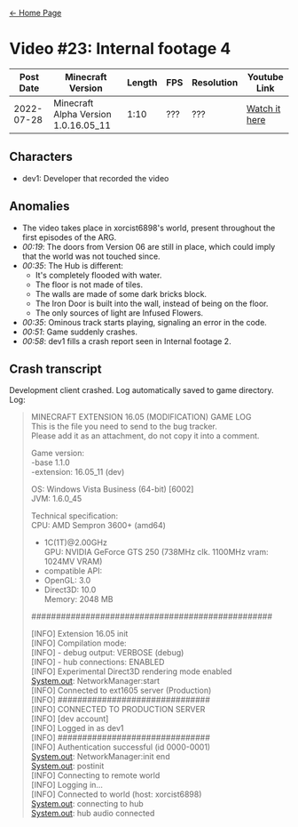[← Home Page](../README.md#2-videos)

# Video #23: Internal footage 4
| Post Date  | Minecraft Version                     | Length   | FPS     | Resolution | Youtube Link      |
| ---------  | ------------------------------------- | -------- | ------- | ---------  | ----------------- |
| 2022-07-28 | Minecraft Alpha Version 1.0.16.05_11  | 1:10  | ???   | ???   | [Watch it here]([https://www.youtube.com/watch?v=5ju7V8J4V98](https://www.youtube.com/watch?v=Oq9MeldlNd4)) |

## Characters

* dev1: Developer that recorded the video

## Anomalies

* The video takes place in xorcist6898's world, present throughout the first episodes of the ARG.
* *00:19*: The doors from Version 06 are still in place, which could imply that the world was not touched since.
* *00:35*: The Hub is different:
  * It's completely flooded with water.
  * The floor is not made of tiles.
  * The walls are made of some dark bricks block.
  * The Iron Door is built into the wall, instead of being on the floor.
  * The only sources of light are Infused Flowers.
* *00:35*: Ominous track starts playing, signaling an error in the code.
* *00:51*: Game suddenly crashes.
* *00:58*: dev1 fills a crash report seen in Internal footage 2.

## Crash transcript

Development client crashed. Log automatically saved to game directory.
<br>
Log:  
> MINECRAFT EXTENSION 16.05 (MODIFICATION) GAME LOG  
> This is the file you need to send to the bug tracker.  
> Please add it as an attachment, do not copy it into a comment.  
>   
> Game version:  
>  -base 1.1.0  
>  -extension: 16.05_11 (dev)  
>   
> OS: Windows Vista Business (64-bit) [6002]  
> JVM: 1.6.0_45  
>   
> Technical specification:  
> CPU: AMD Sempron 3600+ (amd64)  
>   - 1C(1T)@2.00GHz  
> GPU: NVIDIA GeForce GTS 250 (738MHz clk. 1100MHz vram: 1024MV VRAM)  
>   - compatible API:  
>    - OpenGL: 3.0  
>    - Direct3D: 10.0  
> Memory: 2048 MB  
>   
>   
> #################################################  
>   
> [System.out]: preinit  
> [INFO] Extension 16.05 init  
> [INFO] Compilation mode:  
> [INFO]  - debug output: VERBOSE (debug)   
> [INFO]  - hub connections: ENABLED  
> [INFO] Experimental Direct3D rendering mode enabled  
> [System.out]: NetworkManager:start  
> [INFO] Connected to ext1605 server (Production)  
> [INFO] ###############################  
> [INFO] CONNECTED TO PRODUCTION SERVER  
> [INFO] [dev account]  
> [INFO] Logged in as dev1  
> [INFO] ###############################  
> [INFO] Authentication successful (id 0000-0001)  
> [System.out]: NetworkManager:init end  
> [System.out]: postinit  
> [INFO] Connecting to remote world  
> [INFO] Logging in...  
> [INFO] Connected to world (host: xorcist6898)  
> [System.out]: connecting to hub  
> [System.out]: hub audio connected
